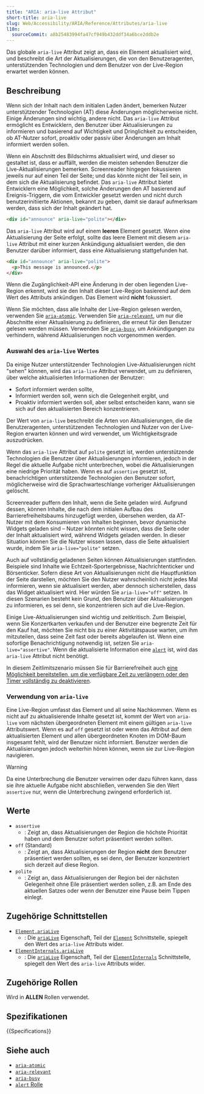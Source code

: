 ```yaml
---
title: "ARIA: aria-live Attribut"
short-title: aria-live
slug: Web/Accessibility/ARIA/Reference/Attributes/aria-live
l10n:
  sourceCommit: a8b25483994fa47cf949b432ddf34a6bce2ddb2e
---
```


Das globale `aria-live` Attribut zeigt an, dass ein Element aktualisiert wird, und beschreibt die Art der Aktualisierungen, die von den Benutzeragenten, unterstützenden Technologien und dem Benutzer von der Live-Region erwartet werden können.

## Beschreibung

Wenn sich der Inhalt nach dem initialen Laden ändert, bemerken Nutzer unterstützender Technologien (AT) diese Änderungen möglicherweise nicht. Einige Änderungen sind wichtig, andere nicht. Das `aria-live` Attribut ermöglicht es Entwicklern, den Benutzer über Aktualisierungen zu informieren und basierend auf Wichtigkeit und Dringlichkeit zu entscheiden, ob AT-Nutzer sofort, proaktiv oder passiv über Änderungen am Inhalt informiert werden sollen.

Wenn ein Abschnitt des Bildschirms aktualisiert wird, und dieser so gestaltet ist, dass er auffällt, werden die meisten sehenden Benutzer die Live-Aktualisierungen bemerken. Screenreader hingegen fokussieren jeweils nur auf einen Teil der Seite; und das könnte nicht der Teil sein, in dem sich die Aktualisierung befindet. Das `aria-live` Attribut bietet Entwicklern eine Möglichkeit, solche Änderungen den AT basierend auf Ereignis-Triggern, die vom Entwickler gesetzt werden und nicht durch benutzerinitiierte Aktionen, bekannt zu geben, damit sie darauf aufmerksam werden, dass sich der Inhalt geändert hat.

```html
<div id="announce" aria-live="polite"></div>
```

Das `aria-live` Attribut wird auf einem **leeren** Element gesetzt. Wenn eine Aktualisierung der Seite erfolgt, sollte das leere Element mit diesem `aria-live` Attribut mit einer kurzen Ankündigung aktualisiert werden, die den Benutzer darüber informiert, dass eine Aktualisierung stattgefunden hat.

```html
<div id="announce" aria-live="polite">
  <p>This message is announced.</p>
</div>
```

Wenn die Zugänglichkeit-API eine Änderung in der oben liegenden Live-Region erkennt, wird sie den Inhalt dieser Live-Region basierend auf dem Wert des Attributs ankündigen. Das Element wird **nicht** fokussiert.

Wenn Sie möchten, dass alle Inhalte der Live-Region gelesen werden, verwenden Sie [`aria-atomic`](/de/docs/Web/Accessibility/ARIA/Reference/Attributes/aria-atomic). Verwenden Sie [`aria-relevant`](/de/docs/Web/Accessibility/ARIA/Reference/Attributes/aria-relevant), um nur die Abschnitte einer Aktualisierung zu definieren, die erneut für den Benutzer gelesen werden müssen. Verwenden Sie [`aria-busy`](/de/docs/Web/Accessibility/ARIA/Reference/Attributes/aria-busy), um Ankündigungen zu verhindern, während Aktualisierungen noch vorgenommen werden.

### Auswahl des `aria-live` Wertes

Da einige Nutzer unterstützender Technologien Live-Aktualisierungen nicht "sehen" können, wird das `aria-live` Attribut verwendet, um zu definieren, über welche aktualisierten Informationen der Benutzer:

- Sofort informiert werden sollte,
- Informiert werden soll, wenn sich die Gelegenheit ergibt, und
- Proaktiv informiert werden soll, aber selbst entscheiden kann, wann sie sich auf den aktualisierten Bereich konzentrieren.

Der Wert von `aria-live` beschreibt die Arten von Aktualisierungen, die die Benutzeragenten, unterstützenden Technologien und Nutzer von der Live-Region erwarten können und wird verwendet, um Wichtigkeitsgrade auszudrücken.

Wenn das `aria-live` Attribut auf `polite` gesetzt ist, werden unterstützende Technologien die Benutzer über Aktualisierungen informieren, jedoch in der Regel die aktuelle Aufgabe nicht unterbrechen, wobei die Aktualisierungen eine niedrige Priorität haben. Wenn es auf `assertive` gesetzt ist, benachrichtigen unterstützende Technologien den Benutzer sofort, möglicherweise wird die Sprachwarteschlange vorheriger Aktualisierungen gelöscht.

Screenreader puffern den Inhalt, wenn die Seite geladen wird. Aufgrund dessen, können Inhalte, die nach dem initialen Aufbau des Barrierefreiheitsbaums hinzugefügt werden, übersehen werden, da AT-Nutzer mit dem Konsumieren von Inhalten beginnen, bevor dynamische Widgets geladen sind – Nutzer könnten nicht wissen, dass die Seite oder der Inhalt aktualisiert wird, während Widgets geladen werden. In dieser Situation können Sie die Nutzer wissen lassen, dass die Seite aktualisiert wurde, indem Sie `aria-live="polite"` setzen.

Auch auf vollständig geladenen Seiten können Aktualisierungen stattfinden. Beispiele sind Inhalte wie Echtzeit-Sportergebnisse, Nachrichtenticker und Börsenticker. Sofern diese Art von Aktualisierungen nicht die Hauptfunktion der Seite darstellen, möchten Sie den Nutzer wahrscheinlich nicht jedes Mal informieren, wenn sie aktualisiert werden, aber dennoch sicherstellen, dass das Widget aktualisiert wird. Hier würden Sie `aria-live="off"` setzen. In diesen Szenarien besteht kein Grund, den Benutzer über Aktualisierungen zu informieren, es sei denn, sie konzentrieren sich auf die Live-Region.

Einige Live-Aktualisierungen sind wichtig und zeitkritisch. Zum Beispiel, wenn Sie Konzertkarten verkaufen und der Benutzer eine begrenzte Zeit für den Kauf hat, möchten Sie nicht bis zu einer Aktivitätspause warten, um ihm mitzuteilen, dass seine Zeit fast oder bereits abgelaufen ist. Wenn eine sofortige Benachrichtigung notwendig ist, setzen Sie `aria-live="assertive"`. Wenn die aktualisierte Information eine [`alert`](/de/docs/Web/Accessibility/ARIA/Reference/Roles/alert_role) ist, wird das `aria-live` Attribut nicht benötigt.

In diesem Zeitlimitszenario müssen Sie für Barrierefreiheit auch [eine Möglichkeit bereitstellen, um die verfügbare Zeit zu verlängern oder den Timer vollständig zu deaktivieren](https://www.w3.org/WAI/WCAG21/Understanding/timing-adjustable.html).

### Verwendung von `aria-live`

Eine Live-Region umfasst das Element und all seine Nachkommen. Wenn es nicht auf zu aktualisierende Inhalte gesetzt ist, kommt der Wert von `aria-live` vom nächsten übergeordneten Element mit einem gültigen `aria-live` Attributswert. Wenn es auf `off` gesetzt ist oder wenn das Attribut auf dem aktualisierten Element und allen übergeordneten Knoten im DOM-Baum insgesamt fehlt, wird der Benutzer nicht informiert. Benutzer werden die Aktualisierungen jedoch weiterhin hören können, wenn sie zur Live-Region navigieren.

> [!WARNING]
> Da eine Unterbrechung die Benutzer verwirren oder dazu führen kann, dass sie ihre aktuelle Aufgabe nicht abschließen, verwenden Sie den Wert `assertive` nur, wenn die Unterbrechung zwingend erforderlich ist.

## Werte

- `assertive`
  - : Zeigt an, dass Aktualisierungen der Region die höchste Priorität haben und dem Benutzer sofort präsentiert werden sollten.
- `off` (Standard)
  - : Zeigt an, dass Aktualisierungen der Region **nicht** dem Benutzer präsentiert werden sollten, es sei denn, der Benutzer konzentriert sich derzeit auf diese Region.
- `polite`
  - : Zeigt an, dass Aktualisierungen der Region bei der nächsten Gelegenheit ohne Eile präsentiert werden sollen, z.B. am Ende des aktuellen Satzes oder wenn der Benutzer eine Pause beim Tippen einlegt.

## Zugehörige Schnittstellen

- [`Element.ariaLive`](/de/docs/Web/API/Element/ariaLive)
  - : Die [`ariaLive`](/de/docs/Web/API/Element/ariaLive) Eigenschaft, Teil der [`Element`](/de/docs/Web/API/Element) Schnittstelle, spiegelt den Wert des `aria-live` Attributs wider.
- [`ElementInternals.ariaLive`](/de/docs/Web/API/ElementInternals/ariaLive)
  - : Die [`ariaLive`](/de/docs/Web/API/ElementInternals/ariaLive) Eigenschaft, Teil der [`ElementInternals`](/de/docs/Web/API/ElementInternals) Schnittstelle, spiegelt den Wert des `aria-live` Attributs wider.

## Zugehörige Rollen

Wird in **ALLEN** Rollen verwendet.

## Spezifikationen

{{Specifications}}

## Siehe auch

- [`aria-atomic`](/de/docs/Web/Accessibility/ARIA/Reference/Attributes/aria-atomic)
- [`aria-relevant`](/de/docs/Web/Accessibility/ARIA/Reference/Attributes/aria-relevant)
- [`aria-busy`](/de/docs/Web/Accessibility/ARIA/Reference/Attributes/aria-busy)
- [`alert` Rolle](/de/docs/Web/Accessibility/ARIA/Reference/Roles/alert_role)
